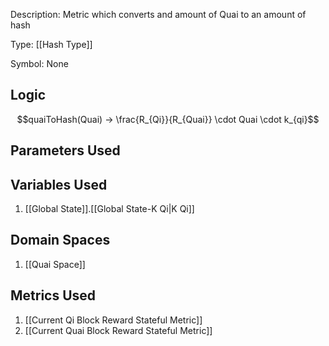 Description: Metric which converts and amount of Quai to an amount of hash

Type: [[Hash Type]]

Symbol: None

## Logic
$$quaiToHash(Quai) -> \frac{R_{Qi}}{R_{Quai}} \cdot Quai \cdot k_{qi}$$

## Parameters Used

## Variables Used
1. [[Global State]].[[Global State-K Qi|K Qi]]

## Domain Spaces
1. [[Quai Space]]
## Metrics Used
1. [[Current Qi Block Reward Stateful Metric]]
2. [[Current Quai Block Reward Stateful Metric]]
